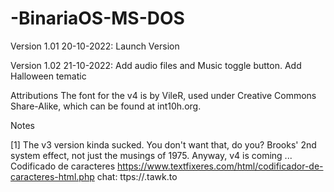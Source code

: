 # -BinariaOS-MS-DOS
Version 1.01 20-10-2022:
Launch Version

Version 1.02 21-10-2022:
Add audio files and Music toggle button.
Add Halloween tematic

Attributions
The font for the v4 is by VileR, used under Creative Commons Share-Alike, which can be found at int10h.org.

Notes

[1] The v3 version kinda sucked. You don't want that, do you? Brooks' 2nd system effect, not just the musings of 1975. Anyway, v4 is coming ...
Codificado de caracteres https://www.textfixeres.com/html/codificador-de-caracteres-html.php
chat: ttps://.tawk.to
